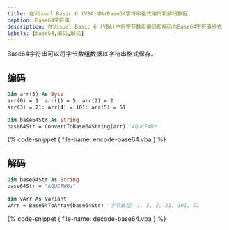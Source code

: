 ```yaml
---
title: 在Visual Basic 6 (VBA)中以Base64字符串格式编码和解码数据
caption: Base64字符串
description: 在Visual Basic 6 (VBA)中将字节数组编码和解码为Base64字符串格式
labels: [base64,编码,解码]
---
```

Base64字符串可以将字节数组数据以字符串格式保存。

## 编码

~~~vb
Dim arr(5) As Byte
arr(0) = 1: arr(1) = 5: arr(2) = 2
arr(3) = 21: arr(4) = 101: arr(5) = 51

Dim base64Str As String
base64Str = ConvertToBase64String(arr) 'AQUCFWUz
~~~

{% code-snippet { file-name: encode-base64.vba } %}

## 解码

~~~vb
Dim base64Str As String
base64Str = "AQUCFWUz"

dim vArr As Variant
vArr = Base64ToArray(base64Str) '字节数组: 1, 5, 2, 21, 101, 51
~~~

{% code-snippet { file-name: decode-base64.vba } %}